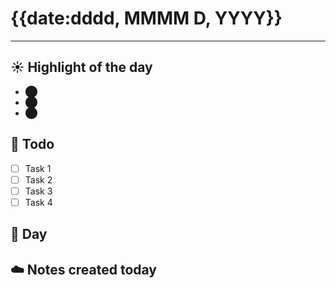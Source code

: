 # {{date:dddd, MMMM D, YYYY}}

---

## ☀️ Highlight of the day  
- ⬤  
- ⬤  
- ⬤  

## 🚀 Todo  
- [ ] Task 1  
- [ ] Task 2  
- [ ] Task 3  
- [ ] Task 4  

## 📅 Day  

## ☁️ Notes created today

